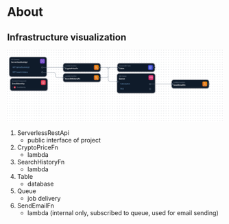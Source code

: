 # About
## Infrastructure visualization
![](./infrastructure-composer-template.yaml.png)

1. ServerlessRestApi
    * public interface of project
2. CryptoPriceFn
    * lambda
2. SearchHistoryFn
    * lambda
4. Table
    * database
5. Queue
    * job delivery
6. SendEmailFn
    * lambda (internal only, subscribed to queue, used for email sending)
